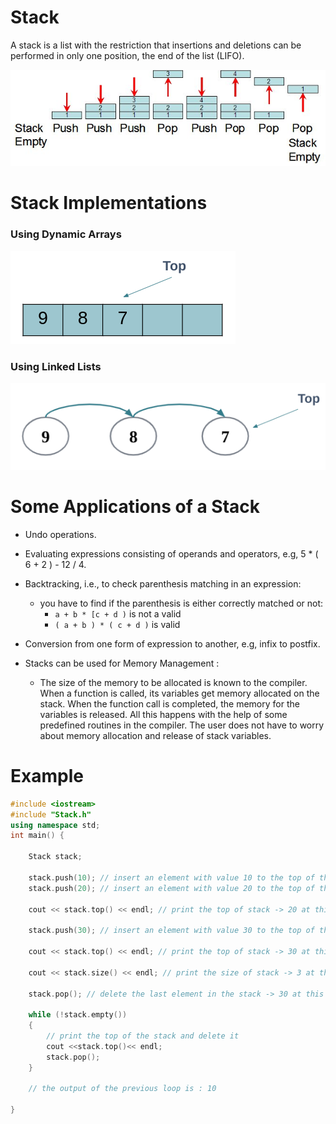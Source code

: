 # Stack

A stack is a list with the restriction that insertions and deletions can be performed in only one position, the end of the list (LIFO).

![stack](stack.png)

# Stack Implementations

### Using Dynamic Arrays

![DynamicArray](DynamicArray.png)


### Using Linked Lists

![LinkedList](LinkedList.png)

# Some Applications of a Stack

- Undo operations.

- Evaluating expressions consisting of operands and operators, e.g, 5 * ( 6 + 2 ) - 12 / 4.

- Backtracking, i.e., to check parenthesis matching in an expression:
    - you have to find if the parenthesis is either correctly matched or not:
         - `a + b * [c + d )` is not a valid
         - `( a + b ) * ( c + d )` is valid
         
-  Conversion from one form of expression to another, e.g, infix to postfix.

- Stacks can be used for Memory Management :
  - The size of the memory to be allocated is known to the compiler. When a function is called, its variables get memory allocated on the stack. When the function call is completed, the memory for the variables is released. All this happens with the help of some predefined routines in the compiler. The user does not have to worry about memory allocation and release of stack variables.





# Example

```cpp
#include <iostream>
#include "Stack.h"
using namespace std;
int main() {

    Stack stack;

    stack.push(10); // insert an element with value 10 to the top of the stack
    stack.push(20); // insert an element with value 20 to the top of the stack

    cout << stack.top() << endl; // print the top of stack -> 20 at this moment

    stack.push(30); // insert an element with value 30 to the top of the stack

    cout << stack.top() << endl; // print the top of stack -> 30 at this moment
    
    cout << stack.size() << endl; // print the size of stack -> 3 at this moment

    stack.pop(); // delete the last element in the stack -> 30 at this moment

    while (!stack.empty())
    {
        // print the top of the stack and delete it
        cout <<stack.top()<< endl;
        stack.pop();
    }

    // the output of the previous loop is : 10

}
```
